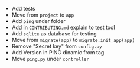 + Add tests
+ Move from `project` to `app`
+ Add `ping` under folder
+ Add in `CONTRIBUTING.md` explain to test tool
+ Add `sqlite` as database for testing
+ Move from `migrate(app)` to `migrate.init_app(app)`
+ Remove "Secret key" from `config.py`
+ Add Version in PING dinamic from tag
+ Move `ping.py` under `controller`